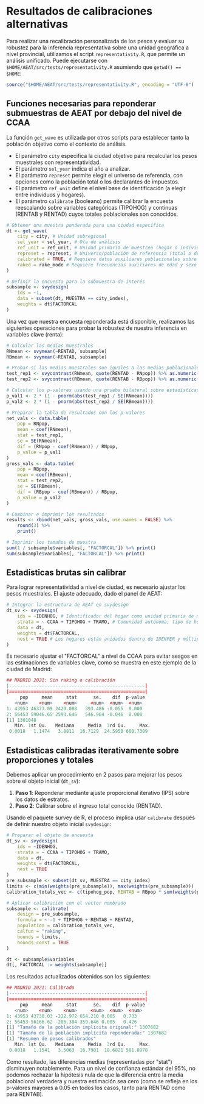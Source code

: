 # Resultados de calibraciones alternativas

Para realizar una recalibración personalizada de los pesos y evaluar su robustez para la inferencia representativa sobre una unidad geográfica a nivel provincial, utilizamos el script `representativity.R`, que permite un análisis unificado. Puede ejecutarse con `$HOME/AEAT/src/tests/representativity.R` asumiendo que `getwd() == $HOME`:

```r
source("$HOME/AEAT/src/tests/representativity.R", encoding = "UTF-8")
```

## Funciones necesarias para reponderar submuestras de AEAT por debajo del nivel de CCAA

La función `get_wave` es utilizada por otros scripts para establecer tanto la población objetivo como el contexto de análisis.

- El parámetro `city` especifica la ciudad objetivo para recalcular los pesos muestrales con representatividad.
- El parámetro `sel_year` indica el año a analizar.
- El parámetro `represet` permite elegir el universo de referencia, con opciones como la población total o los declarantes de impuestos.
- El parámetro `ref_unit` define el nivel base de identificación (a elegir entre individuos y hogares).
- El parámetro `calibrate` (booleano) permite calibrar la encuesta reescalando sobre variables categóricas (TIPOHOG) y continuas (RENTAB y RENTAD) cuyos totales poblacionales son conocidos.

```r
# Obtener una muestra ponderada para una ciudad específica
dt <- get_wave(
    city = city, # Unidad subregional
    sel_year = sel_year, # Ola de análisis
    ref_unit = ref_unit, # Unidad primaria de muestreo (hogar o individuo)
    represet = represet, # Universo/población de referencia (total o declarantes de impuestos)
    calibrated = TRUE, # Requiere datos auxiliares poblacionales sobre la renta media (RENTAD) para la ciudad elegida
    raked = rake_mode # Requiere frecuencias auxiliares de edad y sexo para la ciudad elegida
)

# Definir la encuesta para la submuestra de interés
subsample <- svydesign(
    ids = ~1,
    data = subset(dt, MUESTRA == city_index),
    weights = dt$FACTORCAL
)
```

Una vez que nuestra encuesta reponderada está disponible, realizamos las siguientes operaciones para probar la robustez de nuestra inferencia en variables clave (renta):

```r
# Calcular las medias muestrales
RNmean <- svymean(~RENTAD, subsample)
RBmean <- svymean(~RENTAB, subsample)

# Probar si las medias muestrales son iguales a las medias poblacionales
test_rep1 <- svycontrast(RNmean, quote(RENTAD - RNpop)) %>% as.numeric()
test_rep2 <- svycontrast(RBmean, quote(RENTAB - RBpop)) %>% as.numeric()

# Calcular los p-valores usando una prueba bilateral sobre estadísticas t
p_val1 <- 2 * (1 - pnorm(abs(test_rep1 / SE(RNmean))))
p_val2 <- 2 * (1 - pnorm(abs(test_rep2 / SE(RBmean))))

# Preparar la tabla de resultados con los p-valores
net_vals <- data.table(
    pop = RNpop,
    mean = coef(RNmean),
    stat = test_rep1,
    se = SE(RNmean),
    dif = (RNpop - coef(RNmean)) / RNpop,
    p_value = p_val1
)
gross_vals <- data.table(
    pop = RBpop,
    mean = coef(RBmean),
    stat = test_rep2,
    se = SE(RBmean),
    dif = (RBpop - coef(RBmean)) / RBpop,
    p_value = p_val2
)

# Combinar e imprimir los resultados
results <- rbind(net_vals, gross_vals, use.names = FALSE) %>% 
    round(3) %>% 
    print()

# Imprimir los tamaños de muestra
sum(1 / subsample$variables[, "FACTORCAL"]) %>% print()
sum(subsample$variables[, "FACTORCAL"]) %>% print()
```

## Estadísticas brutas sin calibrar

Para lograr representatividad a nivel de ciudad, es necesario ajustar los pesos muestrales. El ajuste adecuado, dado el panel de AEAT:

```r
# Integrar la estructura de AEAT en svydesign
dt_sv <- svydesign(
    ids = ~IDENHOG, # Identificador del hogar como unidad primaria de muestreo
    strata = ~ CCAA + TIPOHOG + TRAMO, # Comunidad autónoma, tipo de hogar y cuantil de ingresos
    data = dt,
    weights = dt$FACTORCAL,
    nest = TRUE # Los hogares están anidados dentro de IDENPER y múltiples REFCAT
)
```

Es necesario ajustar el "FACTORCAL" a nivel de CCAA para evitar sesgos en las estimaciones de variables clave, como se muestra en este ejemplo de la ciudad de Madrid:

```r
## MADRID 2021: Sin raking o calibración
|--------------------------------------------------|
|==================================================|
     pop     mean     stat      se.    dif  p-value
   <num>    <num>    <num>     <num>  <num>  <num>
1: 43953 46373.09 2420.088   393.486 -0.055  0.000
2: 56453 59046.65 2593.646   546.964 -0.046  0.000
[1] 1301048
   Min. 1st Qu.   Mediana     Media  3rd Qu.     Max.
 0.0018   1.1474   3.8811  16.7129  24.5950 600.7309
```

## Estadísticas calibradas iterativamente sobre proporciones y totales

Debemos aplicar un procedimiento en 2 pasos para mejorar los pesos sobre el objeto inicial (`dt_sv`):

1. **Paso 1**: Reponderar mediante ajuste proporcional iterativo (IPS) sobre los datos de estratos.
2. **Paso 2**: Calibrar sobre el ingreso total conocido (RENTAD).

Usando el paquete survey de R, el proceso implica usar `calibrate` después de definir nuestro objeto inicial `svydesign`:

```r
# Preparar el objeto de encuesta
dt_sv <- svydesign(
    ids = ~IDENHOG,
    strata = ~ CCAA + TIPOHOG + TRAMO,
    data = dt,
    weights = dt$FACTORCAL,
    nest = TRUE
)
pre_subsample <- subset(dt_sv, MUESTRA == city_index)
limits <- c(min(weights(pre_subsample)), max(weights(pre_subsample)))
calibration_totals_vec <- c(tipohog_pop, RENTAB = RBpop * sum(weights(pre_subsample)), RENTAD = RNpop * sum(weights(pre_subsample)))

# Aplicar calibración con el vector nombrado
subsample <- calibrate(
    design = pre_subsample,
    formula = ~ -1 + TIPOHOG + RENTAB + RENTAD,
    population = calibration_totals_vec,
    calfun = "raking",
    bounds = limits,
    bounds.const = TRUE
)

dt <- subsample$variables
dt[, FACTORCAL := weights(subsample)]
```

Los resultados actualizados obtenidos son los siguientes:

```r
## MADRID 2021: Calibrado
|--------------------------------------------------|
|==================================================|
     pop     mean     stat      se.    dif  p-value
   <num>    <num>    <num>     <num>  <num>  <num>
1: 43953 43730.03 -222.972 654.210 0.005   0.733
2: 56453 56166.62 -286.384 359.646 0.005   0.426
[1] "Tamaño de la población implícita original:" 1307682
[1] "Tamaño de la población implícita reponderada:" 1307682
[1] "Resumen de pesos calibrados"
   Min. 1st Qu.   Mediana     Media  3rd Qu.     Max.
 0.0018   1.1541   3.5063  16.7981  18.6821 581.8978
```

Como resultado, las diferencias medias (representadas por "stat") disminuyen notablemente. Para un nivel de confianza estándar del 95%, no podemos rechazar la hipótesis nula de que la diferencia entre la media poblacional verdadera y nuestra estimación sea cero (como se refleja en los p-valores mayores a 0.05 en todos los casos, tanto para RENTAD como para RENTAB).